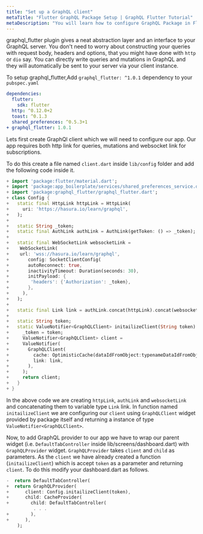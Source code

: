 ```yaml
---
title: "Set up a GraphQL client"
metaTitle: "Flutter GraphQL Package Setup | GraphQL Flutter Tutorial"
metaDescription: "You will learn how to configure GraphQL Package in Flutter by importing graphql_flutter dependency"
---
```


graphql_flutter plugin gives a neat abstraction layer and an interface to your GraphQL server. You don't need to worry about constructing your queries with request body, headers and options, that you might have done with `http` or `dio` say. You can directly write queries and mutations in GraphQL and they will automatically be sent to your server via your client instance.

To setup graphql_flutter,Add `graphql_flutter: ^1.0.1` dependency to your `pubspec.yaml`

```yaml
dependencies:
  flutter:
    sdk: flutter
  http: ^0.12.0+2
  toast: ^0.1.3
  shared_preferences: ^0.5.3+1
+ graphql_flutter: 1.0.1
```

Lets first create GraphQl client which we will need to configure our app. Our app requires both http link for queries, mutations and websocket link for subscriptions.

To do this create a file named `client.dart` inside `lib/config` folder and add the following code inside it.

```dart
+ import 'package:flutter/material.dart';
+ import 'package:app_boilerplate/services/shared_preferences_service.dart';
+ import 'package:graphql_flutter/graphql_flutter.dart';
+ class Config {
+   static final HttpLink httpLink = HttpLink(
+     uri: 'https://hasura.io/learn/graphql',
+   );
+
+   static String _token;
+   static final AuthLink authLink = AuthLink(getToken: () => _token);
+
+   static final WebSocketLink websocketLink =
+    WebSocketLink(
+    url: 'wss://hasura.io/learn/graphql',
+       config: SocketClientConfig(
+       autoReconnect: true,
+       inactivityTimeout: Duration(seconds: 30),
+       initPayload: {
+        'headers': {'Authorization': _token},
+       },
+     ),
+   );
+
+   static final Link link = authLink.concat(httpLink).concat(websocketLink);
+
+   static String token;
+   static ValueNotifier<GraphQLClient> initailizeClient(String token) {
+     _token = token;
+     ValueNotifier<GraphQLClient> client =
+     ValueNotifier(
+       GraphQLClient(
+         cache: OptimisticCache(dataIdFromObject:typenameDataIdFromObject),
+         link: link,
+       ),
+     );
+     return client;
+   }
+ }
```

In the above code we are creating `httpLink`, `authLink` and `websocketLink` and concatenating them to variable type `Link` link. In function named `initailizeClient` we are configuring our `client` using `GraphQLClient` widget provided by package itself and returning a instance of type `ValueNotifier<GraphQLClient>`.

Now, to add GraphQL provider to our app we have to wrap our parent widget (i.e. `DefaultTabController` inside lib/screens/dashboard.dart) with `GraphQLProvider` widget. `GraphQLProvider` takes `client` and `child` as parameters. As the `client` we have already created a function (`initailizeClient`) which is accept `token` as a parameter and returning `client`. To do this modify your dashboard.dart as follows.

```dart
-  return DefaultTabController(
+  return GraphQLProvider(
+      client: Config.initailizeClient(token),
+      child: CacheProvider(
+        child: DefaultTabController(
          . . .
+        ),
+      ),
    );
```

